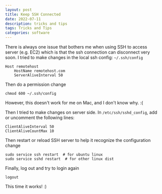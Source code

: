 ```yaml
---
layout: post
title: Keep SSH Connected
date: 2022-07-11
description: tricks and tips
tags: Tricks and Tips
categories: software
---
```


There is always one issue that bothers me when using SSH to access server (e.g. EC2) which is that the ssh connection can disconnect very soon. I tried to make changes in the local ssh config: `~/.ssh/config`

```
Host remotehost
	HostName remotehost.com
	ServerAliveInterval 50
```

Then do a permission change
```
chmod 600 ~/.ssh/config
```

However, this doesn't work for me on Mac, and I don't know why. :( 

Then I tried to make changes on server side. 
In `/etc/ssh/sshd_config`, add or uncomment the following lines:
```
ClientAliveInterval 50
ClientAliveCountMax 10
```
Then restart or reload SSH server to help it recognize the configuration change
```
sudo service ssh restart  # for ubuntu linux
sudo service sshd restart  # for other linux dist
```

Finally, log out and try to login again
```
logout
```

This time it works! :)
